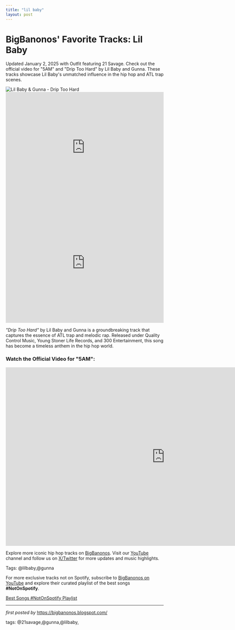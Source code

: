 ```yaml
---
title: "lil baby"
layout: post
---
```

<h1 >BigBanonos' Favorite Tracks: Lil Baby</h1> <!-- Introductory Text -->
<p >Updated January 2, 2025 with Outfit featuring 21 Savage. Check out the official video for "5AM" and "Drip Too Hard" by Lil Baby and Gunna. These tracks showcase Lil Baby's unmatched influence in the hip hop and ATL trap scenes.</p> <!-- Featured Image -->
<div > <img src="https://www.rubiconline.com/wp-content/uploads/2018/10/Gunna-and-Lil-Baby.png" alt="Lil Baby & Gunna - Drip Too Hard" />
</div> <!-- Spotify Playlist Embed -->
<div > <iframe src="https://open.spotify.com/embed/playlist/3CtXD1vLxnVMBMxT4WwoZk?utm_source=generator" width="100%" height="352" frameBorder="0" allowfullscreen="" allow="autoplay; clipboard-write; encrypted-media; fullscreen; picture-in-picture" loading="lazy"></iframe>
</div> <!-- YouTube Video Embed for "Drip Too Hard" -->
<div > <iframe width="100%" height="385" src="https://www.youtube.com/embed/THcVOf1kNh0" title="Lil Baby x Gunna - Drip Too Hard (Official Audio)" frameborder="0" allow="accelerometer; autoplay; clipboard-write; encrypted-media; gyroscope; picture-in-picture; web-share" referrerpolicy="strict-origin-when-cross-origin" allowfullscreen></iframe>
</div> <!-- Song Information -->
<div > <p><em>"Drip Too Hard"</em> by Lil Baby and Gunna is a groundbreaking track that captures the essence of ATL trap and melodic rap. Released under Quality Control Music, Young Stoner Life Records, and 300 Entertainment, this song has become a timeless anthem in the hip hop world.</p>
</div> <!-- YouTube Video Embed for "5AM" -->
<h3 >Watch the Official Video for "5AM":</h3>
<div > <iframe width="1013" height="570" src="https://www.youtube.com/embed/KhhN6m7Lfyw" title="Lil Baby - 5AM (Official Video)" frameborder="0" allow="accelerometer; autoplay; clipboard-write; encrypted-media; gyroscope; picture-in-picture; web-share" referrerpolicy="strict-origin-when-cross-origin" allowfullscreen></iframe>
</div> <!-- Footer Links -->
<div > <p>Explore more iconic hip hop tracks on <a href="https://bigbanonos.blogspot.com/" target="_blank">BigBanonos</a>. Visit our <a href="https://www.youtube.com/@BigBanonos" target="_blank">YouTube</a> channel and follow us on <a href="https://x.com/bigbanonos" target="_blank">X/Twitter</a> for more updates and music highlights.</p>
</div> <!-- Tags -->
<p >Tags: @lilbaby,@gunna</p>


<!--Subscribe and Playlist Links-->
<div>
    <p>For more exclusive tracks not on Spotify, subscribe to <a href="https://www.youtube.com/@BigBanonos" target="_blank">BigBanonos on YouTube</a> and explore their curated playlist of the best songs <strong>#NotOnSpotify</strong>.</p>
    <p><a href="https://www.youtube.com/playlist?list=PLtuNtuTatqI0kFahUCbtbfenC_ET5O_tr" target="_blank">Best Songs #NotOnSpotify Playlist<br /></a></p></div>

<hr />

<p><em>first posted by</em> <a href="https://bigbanonos.blogspot.com/" rel="noopener" target="_new">https://bigbanonos.blogspot.com/</a></p>

<p>tags: @21savage,@gunna,@lilbaby,</p>
